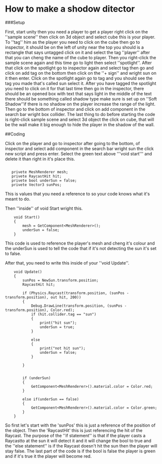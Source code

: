 # How to make a shodow ditector

###Setup 

First, start unity then you need a player to get a player right click on the ''sample scene'' 
then click on 3d object and select cube this is your player. To ''tag'' him as the player you 
need to click on the cube then go to inspector, it should be on the left of unity near the top 
you should is a rectangle that says untagged click on it and select the tag ''player'' after 
that you can cheng the name of the cube to player. Then you right-click the sample scene again 
and this time go to light then select ''spotlight''. After that click on the spotlight go to 
inspector again and select tag then go and click on add tag on the bottom then click on the 
''+ sign'' and wright sun on it then enter. Click on the spotlight again go to tag and you 
should see the tag you made that's called sun select it. After you have tagged the spotlight 
you need to click on it for that last time then go in the inspector, there should be an 
opened box with text that says light in the middle of the text there should be something 
called shadow type make sure is set up on ''Soft Shadow''if there is no shadow on the player
increase the range of the light. Then go to the bottom of inspector and click on add component
in the search bar wright box collider. The last thing to do before starting the code is 
right-click sample scene and select 3d object the click on cube, that will be the wall make it 
big enough to hide the player in the shadow of the wall. 

##Coding 

Click on the player and go to inspector after going to the bottom, of inspector and select add 
component in the search bar wright sun the click new script and press enter. Select the green
text above '''void start''' and delete it than right in it's place this.

```publice GameObject NewSun;

   privete MeshRenderer mesh;
   privete RaycastHit hit;
   privete bool underSun = false;
   privete Vector3 sunPos;
```

This is values that you need a reference to so your code knows what it's meant to do.

Then ''inside'' of void Start wright this.

``` 
    void Start()
    {
        mesh = GetComponent<MeshRenderer>();
        underSun = false;
    }
```
This code is used to reference the player's mesh and cheng it's colour and the underSun is used to
tell the code that if it's not detecting the sun it's set to false.

After that, you need to write this inside of your ''void Update''.

```      
    void Update()
    {
        sunPos = NewSun.transform.position;
        RaycastHit hit;

        if (Physics.Raycast(transform.position, (sunPos - transform.position), out hit, 200))
        {
            Debug.DrawLine(transform.position, (sunPos - transform.position), Color.red);
            if (hit.collider.tag == "sun")
            {
                print("hit sun");
                underSun = true;
            }
            
            else
            {
                print("not hit sun");
                underSun = false;
            }
            
        }


        if (underSun)
        {
            GetComponent<MeshRenderer>().material.color = Color.red;
        }

        else if(underSun == false)
        {
            GetComponent<MeshRenderer>().material.color = Color.green;
        }
    }
```
So first let's start with the 'sunPos' this is just a reference of the position of the object.
Then the 'RaycastHit' this is just referencing the hit of the Raycast.
The purpose of the ''if statement'' is that if the player casts a Raycastto at the sun it will 
detect it and it will change the bool to true and the ''else statement'' is if the Raycast doesn't 
hit the sun then the player will stay false.
The last part of the code is if the bool is false the player is green and if it's true it
the player will become red.
